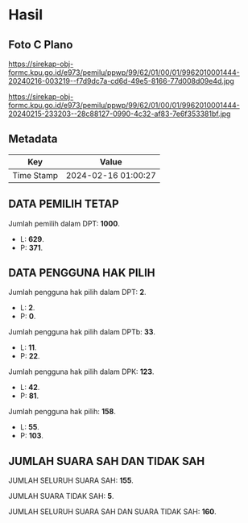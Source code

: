 # Hasil

## Foto C Plano

https://sirekap-obj-formc.kpu.go.id/e973/pemilu/ppwp/99/62/01/00/01/9962010001444-20240216-003219--f7d9dc7a-cd6d-49e5-8166-77d008d09e4d.jpg

https://sirekap-obj-formc.kpu.go.id/e973/pemilu/ppwp/99/62/01/00/01/9962010001444-20240215-233203--28c88127-0990-4c32-af83-7e6f353381bf.jpg


## Metadata

| Key        | Value               |
| ---------- | ------------------- |
| Time Stamp | 2024-02-16 01:00:27 |


## DATA PEMILIH TETAP

Jumlah pemilih dalam DPT: **1000**.
 * L: **629**.
 * P: **371**.

## DATA PENGGUNA HAK PILIH

Jumlah pengguna hak pilih dalam DPT: **2**.
 * L: **2**.
 * P: **0**.

Jumlah pengguna hak pilih dalam DPTb: **33**.
 * L: **11**.
 * P: **22**.

Jumlah pengguna hak pilih dalam DPK: **123**.
 * L: **42**.
 * P: **81**.

Jumlah pengguna hak pilih: **158**.
 * L: **55**.
 * P: **103**.

## JUMLAH SUARA SAH DAN TIDAK SAH

JUMLAH SELURUH SUARA SAH: **155**.

JUMLAH SUARA TIDAK SAH: **5**.

JUMLAH SELURUH SUARA SAH DAN SUARA TIDAK SAH: **160**.



